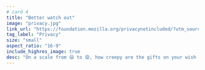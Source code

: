 ```yaml
---
# card 4
title: "Better watch out"
image: "privacy.jpg"
link_url: "https://foundation.mozilla.org/privacynotincluded/?utm_source=www.mozilla.org&utm_medium=referral&utm_campaign=homepage&utm_content=card"
tag_label: "Privacy"
size: "small"
aspect_ratio: "16-9"
include_highres_image: true
desc: "On a scale from 😄 to 😧, how creepy are the gifts on your wish list this year?"
---
```

